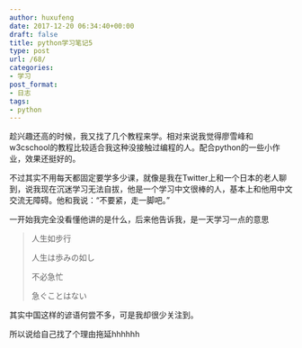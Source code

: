 ```yaml
---
author: huxufeng
date: 2017-12-20 06:34:40+00:00
draft: false
title: python学习笔记5
type: post
url: /68/
categories:
- 学习
post_format:
- 日志
tags:
- python
---
```


趁兴趣还高的时候，我又找了几个教程来学。相对来说我觉得廖雪峰和w3cschool的教程比较适合我这种没接触过编程的人。配合python的一些小作业，效果还挺好的。

不过其实不用每天都固定要学多少课，就像是我在Twitter上和一个日本的老人聊到，说我现在沉迷学习无法自拔，他是一个学习中文很棒的人，基本上和他用中文交流无障碍。他和我说：“不要紧，走一脚吧。”

一开始我完全没看懂他讲的是什么，后来他告诉我，是一天学习一点的意思


<blockquote>人生如步行

人生は歩みの如し

不必急忙

急ぐことはない

</blockquote>

其实中国这样的谚语何尝不多，可是我却很少关注到。

所以说给自己找了个理由拖延hhhhhh

